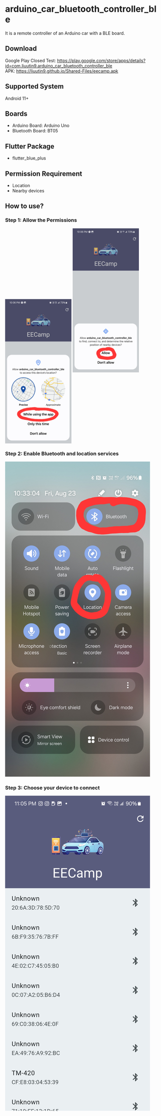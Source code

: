 # arduino_car_bluetooth_controller_ble
It is a remote controller of an Arduino car with a BLE board.

## Download
Google Play Closed Test: https://play.google.com/store/apps/details?id=com.liuutin9.arduino_car_bluetooth_controller_ble  
APK: https://liuutin9.github.io/Shared-Files/eecamp.apk

## Supported System
Android 11+

## Boards
- Arduino Board: Arduino Uno
- Bluetooth Board: BT05

## Flutter Package
- flutter_blue_plus

## Permission Requirement
- Location
- Nearby devices

## How to use?
### Step 1: Allow the Permissions
<!-- <div align="center" flex=true> -->
<img src="Screenshot_Permission_Location.jpg" width="216" flex=true align="center">
<img src="Screenshot_Permission_Nearby_Devices.jpg" width="216" flex=true>
<!-- </div> -->

### Step 2: Enable Bluetooth and location services
![](Screenshot_Turn_On_Services.jpg)
### Step 3: Choose your device to connect
![](Screenshot_Device_List.jpg)